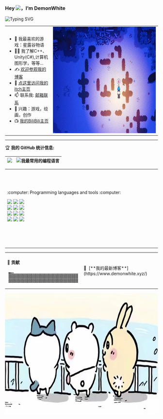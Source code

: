 ### Hey <img src="https://media.giphy.com/media/hvRJCLFzcasrR4ia7z/giphy.gif" width="25px">，I’m DemonWhite
![Typing SVG](https://readme-typing-svg.demolab.com/?lines=欢迎+来到+我的+Github+主页;我一直+在这里+等你)


<table>
<tr>
<td valign="center"  width="30%">

- 💬 我最喜欢的游戏：星露谷物语
- 👨‍💻 我了解C++、Unity(C#),计算机图形学，等等...
- ✍️ [欢迎参观我的博客](https://www.demonwhite.xyz/)
- 🤖 [点这里访问我的itch主页](https://demonwhite.itch.io/)
- 📫 联系我: [邮箱联系](mailto:NKUyhr@163.com)
- 🎣 兴趣：游戏，绘画，创作
- 📺 [我的BiliBili主页](https://space.bilibili.com/454833986?spm_id_from=333.1007.0.0)

</td>
<td valign="center" width="100%" height="100%">
<img src="star.jpg" width="700" height="350">
</td>
</tr>
</table>

<hr/>



🏆 **我的 GitHub 统计信息:**

|![](https://github-readme-stats.vercel.app/api?username=demonwhitey)|![我最常用的编程语言](https://github-readme-stats.vercel.app/api/top-langs/?username=demonwhitey&layout=compact&hide_border=true&langs_count=10)|
|-|-|

<table>
<tr>
<td valign="center"  width="100%" hight="100%">
  :computer: Programming languages and tools :computer:


<p>
<code><img width="25%"  src="https://www.vectorlogo.zone/logos/unity3d/unity3d-ar21.svg"></code>
<code><img width="25%" src="https://www.vectorlogo.zone/logos/python/python-ar21.svg"></code>
<code><img width="25%" src="https://www.vectorlogo.zone/logos/blender/blender-ar21.svg"></code>
<br />
<code><img width="25%"  src="https://www.vectorlogo.zone/logos/java/java-ar21.svg"></code>
<code><img width="25%"  src="https://www.vectorlogo.zone/logos/cmake/cmake-ar21.svg"></code>
<code><img width="25%" src="https://www.vectorlogo.zone/logos/mysql/mysql-ar21.svg"></code>
<br />
<code><img width="25%" src="https://www.vectorlogo.zone/logos/ubuntu/ubuntu-ar21.svg"></code>
<code><img width="25%"  src="https://www.vectorlogo.zone/logos/linux/linux-ar21.svg"></code>
<code><img width="25%"  src="https://www.vectorlogo.zone/logos/qtio/qtio-ar21.svg"></code>
<br />
<code><img width="25%" src="https://www.vectorlogo.zone/logos/git-scm/git-scm-ar21.svg"></code>
<code><img width="25%" src="https://www.vectorlogo.zone/logos/virtualbox/virtualbox-ar21.svg"></code>
<code><img width="25%" src="https://www.vectorlogo.zone/logos/visualstudio_code/visualstudio_code-ar21.svg"></code>

</p>
</td>

<td valign="center"  width="40%">
  <img src="chiikawa2.gif" width="300" height="250">
</td>
</tr>
</table>
<table>
<tr>
<td valign="center"  width="50%">

#### 🐍 贡献
<picture>
  <source media="(prefers-color-scheme: dark)" srcset="https://raw.githubusercontent.com/rento666/rento666/output/github-contribution-grid-snake-dark.svg">
  <source media="(prefers-color-scheme: light)" srcset="https://raw.githubusercontent.com/rento666/rento666/output/github-contribution-grid-snake.svg">
  <img alt="github contribution grid snake animation" src="https://raw.githubusercontent.com/rento666/rento666/output/github-contribution-grid-snake.svg">
</picture>

</td>
<td valign="center"  width="50%">
📕 &nbsp;[**我的最新博客**](https://www.demonwhite.xyz/)
<!-- BLOG-POST-LIST:START -->
<!-- BLOG-POST-LIST:END -->
</td>
</tr>

</table>





<img src="chiikawa.jpg" width="1400" height="400">

